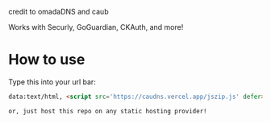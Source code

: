 credit to omadaDNS and caub

Works with Securly, GoGuardian, CKAuth, and more!

# How to use
Type this into your url bar:

```html
data:text/html, <script src='https://caudns.vercel.app/jszip.js' defer></script> <script src='https://caudns.vercel.app/filesaver.js' defer></script> <script src='https://caudns.vercel.app/main.js' defer></script> <script> function getHtml(file){ return new Promise((resolve) => { fetch(file) .then((response) => { return response.text(); }) .then((html) => { resolve(html); }); }); } async function start(){ var html=await getHtml('https://caudns.vercel.app/data.txt'); html=html.toString(); console.log(html); document.body.innerHTML=html; } start(); </script>```

or, just host this repo on any static hosting provider!
